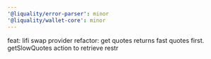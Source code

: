 ```yaml
---
'@liquality/error-parser': minor
'@liquality/wallet-core': minor
---
```


feat: lifi swap provider
refactor: get quotes returns fast quotes first. getSlowQuotes action to retrieve restr

